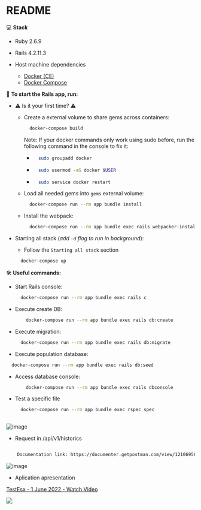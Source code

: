 # README
💻 **Stack**

- Ruby 2.6.9

- Rails 4.2.11.3

- Host machine dependencies
  - [Docker (CE)](https://docs.docker.com/engine/installation/)
  - [Docker Compose](https://docs.docker.com/compose/install/)

🚀 **To start the Rails app, run:**

- ⚠️ Is it your first time? ⚠️

  - Create a external volume to share gems across containers:
      ```bash
        docker-compose build
      ```
    Note: If your docker commands only work using sudo before, run the following command in the console to fix it:
    - ```bash
        sudo groupadd docker
      ``` 
    - ```bash
        sudo usermod -aG docker $USER
      ``` 
    - ```bash
        sudo service docker restart
      ```
  - Load all needed gems into `gems` external volume:
    ```bash
      docker-compose run --rm app bundle install
    ```
  - Install the webpack:
    ```bash
      docker-compose run --rm app bundle exec rails webpacker:install
    ```


- Starting all stack (_add `-d` flag to run in background_):

  - Follow the `Starting all stack` section
  ```bash
    docker-compose up
  ```
🛠 **Useful commands:**

- Start Rails console:
  ```bash
    docker-compose run --rm app bundle exec rails c
  ```
- Execute create DB:
  ```bash
      docker-compose run --rm app bundle exec rails db:create
    ```
- Execute migration:
  ```bash
    docker-compose run --rm app bundle exec rails db:migrate
  ```
  
 - Execute population database:
  ```bash
    docker-compose run --rm app bundle exec rails db:seed
  ```
- Access database console:
  ```bash
      docker-compose run --rm app bundle exec rails dbconsole
    ```
- Test a specific file

  ```bash
    docker-compose run --rm app bundle exec rspec spec
   

  ```

![image](https://user-images.githubusercontent.com/60671993/171512954-dd25f901-41bf-4676-ba92-8dc2b24dd129.png)


- Request in /api/v1/historics
```bash

    Documentation link: https://documenter.getpostman.com/view/12106956/Uz5FJcGU
 ```
 
 ![image](https://user-images.githubusercontent.com/60671993/171513150-df0dd832-0897-4254-8cc4-7dc321d76eb8.png)

- Aplication apresentation

<a href="https://www.loom.com/share/8018fc5e9a8242ccbd239be8d24051a8">
    <p>TestEsx - 1 June 2022 - Watch Video</p>
    <img style="max-width:300px;" src="https://cdn.loom.com/sessions/thumbnails/8018fc5e9a8242ccbd239be8d24051a8-with-play.gif">
  </a>

